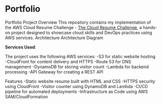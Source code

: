 # Portfolio
Portfolio
Project Overview
This repository contains my implementation of the AWS Cloud Resume Challenge - [The Cloud Resume Challenge](https://cloudresumechallenge.dev/), a hands-on project designed to showcase cloud skills and DevOps practices using AWS services.
Architecture
Architecture Diagram

**Services Used**:

The project uses the following AWS services:
-S3 for static website hosting
-CloudFront for content delivery and HTTPS
-Route 53 for DNS management
-DynamoDB for storing visitor count
-Lambda for backend processing
-API Gateway for creating a REST API

Features
-Static website resume built with HTML and CSS
-HTTPS security using CloudFront
-Visitor counter using DynamoDB and Lambda
-CI/CD pipeline for automated deployments
-Infrastructure as Code using AWS SAM/CloudFormation
